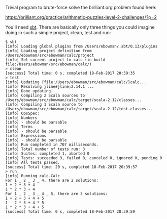 Trivial program to brute-force solve the brilliant.org problem found here: 

https://brilliant.org/practice/arithmetic-puzzles-level-2-challenges/?p=2

You'll need [sbt](http://www.scala-sbt.org/). There are basically only three things you could imagine doing in
such a simple project, clean, test and run:

````
$ sbt
[info] Loading global plugins from /Users/ebowman/.sbt/0.13/plugins
[info] Loading project definition from /Users/ebowman/src/ebowman/calc/project
[info] Set current project to calc (in build file:/Users/ebowman/src/ebowman/calc/)
> clean
[success] Total time: 0 s, completed 18-Feb-2017 20:39:35
> test
[info] Updating {file:/Users/ebowman/src/ebowman/calc/}calc...
[info] Resolving jline#jline;2.14.1 ...
[info] Done updating.
[info] Compiling 2 Scala sources to /Users/ebowman/src/ebowman/calc/target/scala-2.12/classes...
[info] Compiling 1 Scala source to /Users/ebowman/src/ebowman/calc/target/scala-2.12/test-classes...
[info] OpsSpec:
[info] Numbers
[info] - should be parsable
[info] Terms
[info] - should be parsable
[info] Expressions
[info] - should be parsable
[info] Run completed in 707 milliseconds.
[info] Total number of tests run: 3
[info] Suites: completed 1, aborted 0
[info] Tests: succeeded 3, failed 0, canceled 0, ignored 0, pending 0
[info] All tests passed.
[success] Total time: 20 s, completed 18-Feb-2017 20:39:57
> run
[info] Running calc.Calc 
For 1 _ 2 _ 3 _ 4, there are 2 solutions:
1 + 2 + 3 + 4
1 * 2 * 3 + 4
For 1 _ 2 _ 3 _ 4 _ 5, there are 3 solutions:
1 + 2 + 3 + 4 + 5
1 - 2 * 3 + 4 * 5
1 * 2 * 3 + 4 + 5
[success] Total time: 0 s, completed 18-Feb-2017 20:39:59
````

  
  